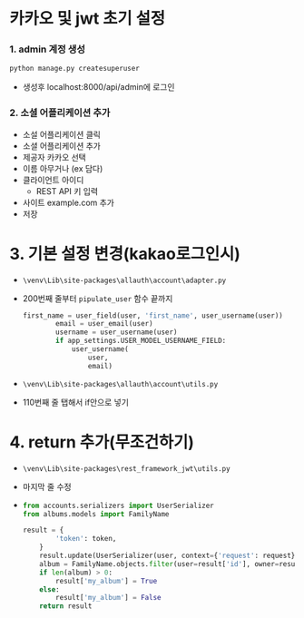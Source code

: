 # 카카오 및 jwt 초기 설정

### 1. admin 계정 생성

```bash
python manage.py createsuperuser
```

* 생성후 localhost:8000/api/admin에 로그인

### 2. 소셜 어플리케이션 추가

* 소설 어플리케이션 클릭
* 소셜 어플리케이션 추가 
* 제공자 카카오 선택 
* 이름 아무거나 (ex 담다)
* 클라이언트 아이디
  *  REST API 키 입력
* 사이트 example.com 추가
* 저장

# 3. 기본 설정 변경(kakao로그인시)

* `\venv\Lib\site-packages\allauth\account\adapter.py `

* 200번째 줄부터 `pipulate_user` 함수 끝까지

  ```python
  first_name = user_field(user, 'first_name', user_username(user))
          email = user_email(user)
          username = user_username(user)
          if app_settings.USER_MODEL_USERNAME_FIELD:
              user_username(
                  user,
                  email)
  ```

* `\venv\Lib\site-packages\allauth\account\utils.py`

* 110번째 줄 탭해서 if안으로 넣기

# 4. return 추가(무조건하기)

* `\venv\Lib\site-packages\rest_framework_jwt\utils.py`

* 마지막 줄 수정

* ```python
  from accounts.serializers import UserSerializer
  from albums.models import FamilyName
  
  result = {
          'token': token,
      }
      result.update(UserSerializer(user, context={'request': request}).data)
      album = FamilyName.objects.filter(user=result['id'], owner=result['id'])
      if len(album) > 0:
          result['my_album'] = True
      else:
          result['my_album'] = False
      return result
  ```
  
  